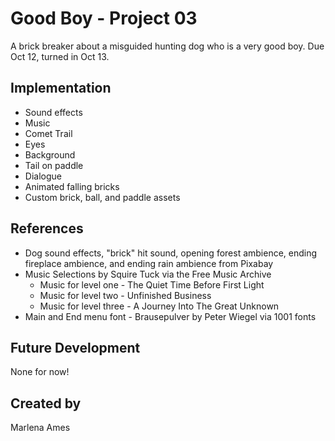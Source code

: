 # Good Boy - Project 03
A brick breaker about a misguided hunting dog who is a very good boy. Due Oct 12, turned in Oct 13.

## Implementation
* Sound effects 
* Music
* Comet Trail
* Eyes
* Background
* Tail on paddle
* Dialogue
* Animated falling bricks
* Custom brick, ball, and paddle assets

## References
* Dog sound effects, "brick" hit sound, opening forest ambience, ending fireplace ambience, and ending rain ambience from Pixabay
* Music Selections by Squire Tuck via the Free Music Archive
  * Music for level one - The Quiet Time Before First Light
  * Music for level two - Unfinished Business
  * Music for level three - A Journey Into The Great Unknown
* Main and End menu font - Brausepulver by Peter Wiegel via 1001 fonts

## Future Development
None for now!

## Created by
Marlena Ames
